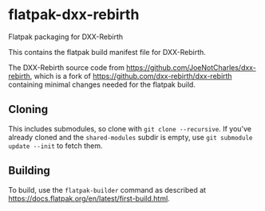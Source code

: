 # flatpak-dxx-rebirth
Flatpak packaging for DXX-Rebirth

This contains the flatpak build manifest file for DXX-Rebirth.

The DXX-Rebirth source code from https://github.com/JoeNotCharles/dxx-rebirth, which is a fork of https://github.com/dxx-rebirth/dxx-rebirth containing minimal changes needed for the flatpak build.

## Cloning

This includes submodules, so clone with `git clone --recursive`. If you've already cloned and the `shared-modules` subdir is empty, use `git submodule update --init` to fetch them.

## Building

To build, use the `flatpak-builder` command as described at https://docs.flatpak.org/en/latest/first-build.html. 
